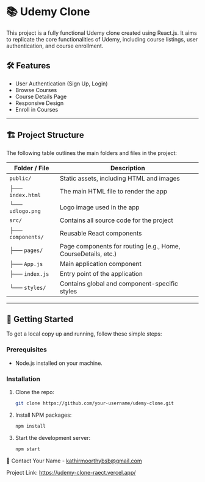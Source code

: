# 📚 Udemy Clone

This project is a fully functional Udemy clone created using React.js. It aims to replicate the core functionalities of Udemy, including course listings, user authentication, and course enrollment.

## 🛠️ Features

- User Authentication (Sign Up, Login)
- Browse Courses
- Course Details Page
- Responsive Design
- Enroll in Courses

---

## 🏗️ Project Structure

The following table outlines the main folders and files in the project:

| Folder / File             | Description                                                      |
|---------------------------|------------------------------------------------------------------|
| `public/`                 | Static assets, including HTML and images                         |
| ├── `index.html`          | The main HTML file to render the app                             |
| └── `udlogo.png`          | Logo image used in the app                                      |
| `src/`                    | Contains all source code for the project                        |
| ├── `components/`         | Reusable React components                                       |
| ├── `pages/`              | Page components for routing (e.g., Home, CourseDetails, etc.)   |
| ├── `App.js`              | Main application component                                      |
| ├── `index.js`            | Entry point of the application                                  |
| └── `styles/`             | Contains global and component-specific styles                   |

---

## 🚀 Getting Started

To get a local copy up and running, follow these simple steps:

### Prerequisites

- Node.js installed on your machine.

### Installation

1. Clone the repo:
   ```bash
   git clone https://github.com/your-username/udemy-clone.git
2. Install NPM packages:
    ```bash
   npm install
3. Start the development server:
   ```bash
   npm start


📧 Contact
Your Name - kathirmoorthybsb@gmail.com

Project Link: https://udemy-clone-raect.vercel.app/
